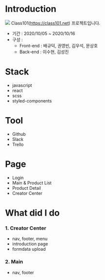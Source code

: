 # Introduction
![](https://media.vlpt.us/images/mandarinduk/post/1b06ea94-839f-4a73-aedd-3894adc40567/%EB%A9%94%EC%9D%B8%ED%8E%98%EC%9D%B4%EC%A7%80.gif)
Class101(https://class101.net) 프로젝트입니다.
* 기간 : 2020/10/05 ~ 2020/10/16
* 구성 : 
  * Front-end : 배규덕, 권영빈, 김우석, 문상호
  * Back-end  : 이수현, 김성진

# Stack
* javascript
* react
* scss
* styled-components

# Tool
* Github
* Slack
* Trello

# Page
- Login
- Main & Product List
- Product Detail
- Creator Center

# What did I do
### 1. Creator Center
  * nav, footer, menu
  * introduction page
  * formdata upload

### 2. Main
  * nav, footer


